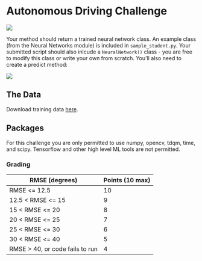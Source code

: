 # Autonomous Driving Challenge

![](videos/images_and_angles.gif)



 Your method should return a trained neural network class. An example class (from the Neural Networks module) is included in `sample_student.py`. Your submitted script should also inlcude a `NeuralNetwork()` class - you are free to modify this class or write your own from scratch. You'll also need to create a predict method:


![](RMSE_Equation-01.png)


## The Data
Download training data [here](http://www.welchlabs.io/unccv/autonomous_driving/data/training.zip). 

## Packages
For this challenge you are only permitted to use numpy, opencv, tdqm, time, and scipy. Tensorflow and other high level ML tools are not permitted.

### Grading 

| RMSE (degrees)   | Points (10 max)  | 
| ------------- | ------------- | 
| RMSE <= 12.5     | 10  | 
| 12.5 < RMSE <= 15 | 9  |  
| 15 < RMSE <= 20 | 8  |   
| 20 < RMSE <= 25 | 7  |   
| 25 < RMSE <= 30 | 6  |   
| 30 < RMSE <= 40 | 5  |  
| RMSE > 40, or code fails to run | 4  |  





